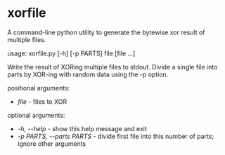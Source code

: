 xorfile
=======

A command-line python utility to generate the bytewise xor result of multiple files.

usage: xorfile.py [-h] [-p PARTS] file [file ...]

Write the result of XORing multiple files to stdout. Divide a single file into
parts by XOR-ing with random data using the -p option.

positional arguments:
* _file_ - files to XOR

optional arguments:
* _-h, --help_  - show this help message and exit
* _-p PARTS, --parts PARTS_  - divide first file into this number of parts; ignore other arguments

